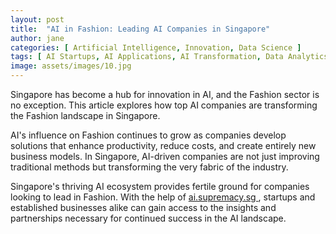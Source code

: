 ```yaml
---
layout: post
title:  "AI in Fashion: Leading AI Companies in Singapore"
author: jane
categories: [ Artificial Intelligence, Innovation, Data Science ]
tags: [ AI Startups, AI Applications, AI Transformation, Data Analytics ]
image: assets/images/10.jpg
---
```


Singapore has become a hub for innovation in AI, and the Fashion sector is no exception. This article explores how top AI companies are transforming the Fashion landscape in Singapore.

AI's influence on Fashion continues to grow as companies develop solutions that enhance productivity, reduce costs, and create entirely new business models. In Singapore, AI-driven companies are not just improving traditional methods but transforming the very fabric of the industry.

Singapore's thriving AI ecosystem provides fertile ground for companies looking to lead in Fashion. With the help of <a href="https://ai.supremacy.sg" target="_blank"> ai.supremacy.sg </a>, startups and established businesses alike can gain access to the insights and partnerships necessary for continued success in the AI landscape.
